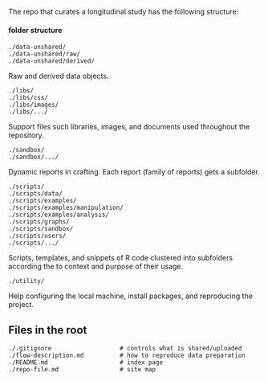 
The repo that curates a longitudinal study has the following structure:

#### folder structure

```
./data-unshared/ 		    
./data-unshared/raw/                  
./data-unshared/derived/  
```
Raw and derived data objects. 


```
./libs/  
./libs/css/            
./libs/images/   
./libs/.../  
```
Support files such libraries, images, and documents used throughout the repository.  


```
./sandbox/   
./sandbox/.../   
```
Dynamic reports in crafting. Each report (family of reports) gets a subfolder. 


```
./scripts/   
./scripts/data/   
./scripts/examples/   
./scripts/examples/manipulation/  
./scripts/examples/analysis/   
./scripts/graphs/   
./scripts/sandbox/
./scripts/users/   
./scripts/.../   
```
Scripts, templates, and snippets of R code clustered into subfolders according the to context and purpose of their usage. 


```
./utility/  
```
Help configuring the local machine, install packages, and reproducing the project. 


## Files in the root
```
./.gitignore                   # controls what is shared/uploaded
./flow-description.md          # how to reproduce data preparation
./README.md                    # index page
./repo-file.md                 # site map
```